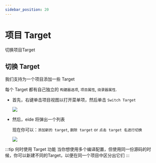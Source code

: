```yaml
---
sidebar_position: 20
---
```


# 项目 Target

切换项目Target

## 切换 Target

我们支持为一个项目添加一些 Target

每个 Target 都有自己独立的 `构建器选项`, `项目属性`, `烧录器属性`.

- 首先，右键单击项目视图以打开菜单项，然后单击 `Switch Target`

  ![](/docs_img/prj_switch_target_btn.png)

- 然后，eide 将弹出一个列表

  现在你可以：`添加新的 target`, `删除 target` or `点击 target 名进行切换`

  ![](/docs_img/prj_switch_target_sel.png)

:::tip 何时使用 Target 功能
当你想使用多个编译配置，但使用同一份源码的时候，你可以新建不同的Target，以便在同一个项目中区分出它们
:::